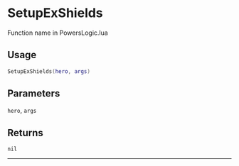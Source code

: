 # SetupExShields
Function name in PowersLogic.lua
## Usage
```lua
SetupExShields(hero, args)
```
## Parameters
`hero`, `args`
## Returns
`nil`

---